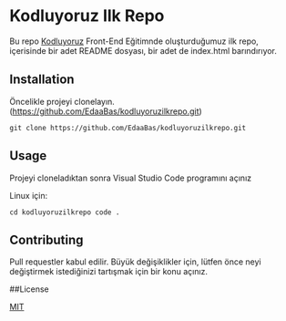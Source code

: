 # Kodluyoruz Ilk Repo

Bu repo [Kodluyoruz](https://www.kodluyoruz.org/) Front-End Eğitimnde oluşturduğumuz ilk repo, içerisinde bir adet README dosyası, bir adet de index.html barındırıyor.

## Installation

Öncelikle projeyi clonelayın. (https://github.com/EdaaBas/kodluyoruzilkrepo.git)

`git clone https://github.com/EdaaBas/kodluyoruzilkrepo.git`

## Usage

Projeyi cloneladıktan sonra Visual Studio Code programını açınız

Linux için:

`cd kodluyoruzilkrepo code .`

## Contributing

Pull requestler kabul edilir. Büyük değişiklikler için, lütfen önce neyi değiştirmek istediğinizi tartışmak için bir konu açınız.

##License

[MIT](https://choosealicense.com/licenses/mit/)
